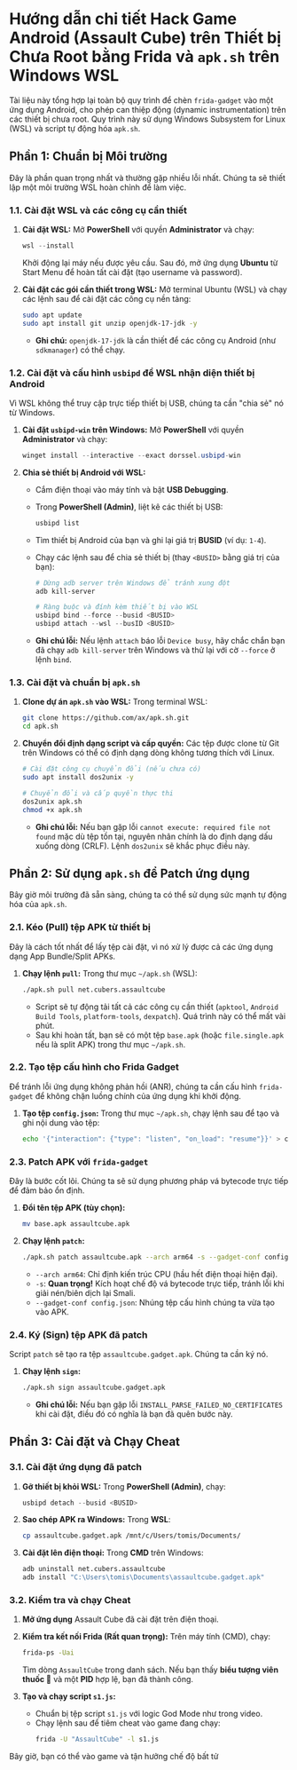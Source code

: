 # Hướng dẫn chi tiết Hack Game Android (Assault Cube) trên Thiết bị Chưa Root bằng Frida và `apk.sh` trên Windows WSL

Tài liệu này tổng hợp lại toàn bộ quy trình để chèn `frida-gadget` vào một ứng dụng Android, cho phép can thiệp động (dynamic instrumentation) trên các thiết bị chưa root. Quy trình này sử dụng Windows Subsystem for Linux (WSL) và script tự động hóa `apk.sh`.

## Phần 1: Chuẩn bị Môi trường

Đây là phần quan trọng nhất và thường gặp nhiều lỗi nhất. Chúng ta sẽ thiết lập một môi trường WSL hoàn chỉnh để làm việc.

### 1.1. Cài đặt WSL và các công cụ cần thiết

1.  **Cài đặt WSL:**
    Mở **PowerShell** với quyền **Administrator** và chạy:

    ```powershell
    wsl --install
    ```

    Khởi động lại máy nếu được yêu cầu. Sau đó, mở ứng dụng **Ubuntu** từ Start Menu để hoàn tất cài đặt (tạo username và password).

2.  **Cài đặt các gói cần thiết trong WSL:**
    Mở terminal Ubuntu (WSL) và chạy các lệnh sau để cài đặt các công cụ nền tảng:
    ```bash
    sudo apt update
    sudo apt install git unzip openjdk-17-jdk -y
    ```
    - **Ghi chú:** `openjdk-17-jdk` là cần thiết để các công cụ Android (như `sdkmanager`) có thể chạy.

### 1.2. Cài đặt và cấu hình `usbipd` để WSL nhận diện thiết bị Android

Vì WSL không thể truy cập trực tiếp thiết bị USB, chúng ta cần "chia sẻ" nó từ Windows.

1.  **Cài đặt `usbipd-win` trên Windows:**
    Mở **PowerShell** với quyền **Administrator** và chạy:

    ```powershell
    winget install --interactive --exact dorssel.usbipd-win
    ```

2.  **Chia sẻ thiết bị Android với WSL:**

    - Cắm điện thoại vào máy tính và bật **USB Debugging**.
    - Trong **PowerShell (Admin)**, liệt kê các thiết bị USB:
      ```powershell
      usbipd list
      ```
    - Tìm thiết bị Android của bạn và ghi lại giá trị **BUSID** (ví dụ: `1-4`).
    - Chạy các lệnh sau để chia sẻ thiết bị (thay `<BUSID>` bằng giá trị của bạn):

      ```powershell
      # Dừng adb server trên Windows để tránh xung đột
      adb kill-server

      # Ràng buộc và đính kèm thiết bị vào WSL
      usbipd bind --force --busid <BUSID>
      usbipd attach --wsl --busID <BUSID>
      ```

    - **Ghi chú lỗi:** Nếu lệnh `attach` báo lỗi `Device busy`, hãy chắc chắn bạn đã chạy `adb kill-server` trên Windows và thử lại với cờ `--force` ở lệnh `bind`.

### 1.3. Cài đặt và chuẩn bị `apk.sh`

1.  **Clone dự án `apk.sh` vào WSL:**
    Trong terminal WSL:

    ```bash
    git clone https://github.com/ax/apk.sh.git
    cd apk.sh
    ```

2.  **Chuyển đổi định dạng script và cấp quyền:**
    Các tệp được clone từ Git trên Windows có thể có định dạng dòng không tương thích với Linux.

    ```bash
    # Cài đặt công cụ chuyển đổi (nếu chưa có)
    sudo apt install dos2unix -y

    # Chuyển đổi và cấp quyền thực thi
    dos2unix apk.sh
    chmod +x apk.sh
    ```

    - **Ghi chú lỗi:** Nếu bạn gặp lỗi `cannot execute: required file not found` mặc dù tệp tồn tại, nguyên nhân chính là do định dạng dấu xuống dòng (CRLF). Lệnh `dos2unix` sẽ khắc phục điều này.

## Phần 2: Sử dụng `apk.sh` để Patch ứng dụng

Bây giờ môi trường đã sẵn sàng, chúng ta có thể sử dụng sức mạnh tự động hóa của `apk.sh`.

### 2.1. Kéo (Pull) tệp APK từ thiết bị

Đây là cách tốt nhất để lấy tệp cài đặt, vì nó xử lý được cả các ứng dụng dạng App Bundle/Split APKs.

1.  **Chạy lệnh `pull`:**
    Trong thư mục `~/apk.sh` (WSL):
    ```bash
    ./apk.sh pull net.cubers.assaultcube
    ```
    - Script sẽ tự động tải tất cả các công cụ cần thiết (`apktool`, `Android Build Tools`, `platform-tools`, `dexpatch`). Quá trình này có thể mất vài phút.
    - Sau khi hoàn tất, bạn sẽ có một tệp `base.apk` (hoặc `file.single.apk` nếu là split APK) trong thư mục `~/apk.sh`.

### 2.2. Tạo tệp cấu hình cho Frida Gadget

Để tránh lỗi ứng dụng không phản hồi (ANR), chúng ta cần cấu hình `frida-gadget` để không chặn luồng chính của ứng dụng khi khởi động.

1.  **Tạo tệp `config.json`:**
    Trong thư mục `~/apk.sh`, chạy lệnh sau để tạo và ghi nội dung vào tệp:
    ```bash
    echo '{"interaction": {"type": "listen", "on_load": "resume"}}' > config.json
    ```

### 2.3. Patch APK với `frida-gadget`

Đây là bước cốt lõi. Chúng ta sẽ sử dụng phương pháp vá bytecode trực tiếp để đảm bảo ổn định.

1.  **Đổi tên tệp APK (tùy chọn):**

    ```bash
    mv base.apk assaultcube.apk
    ```

2.  **Chạy lệnh `patch`:**
    ```bash
    ./apk.sh patch assaultcube.apk --arch arm64 -s --gadget-conf config.json
    ```
    - `--arch arm64`: Chỉ định kiến trúc CPU (hầu hết điện thoại hiện đại).
    - `-s`: **Quan trọng!** Kích hoạt chế độ vá bytecode trực tiếp, tránh lỗi khi giải nén/biên dịch lại Smali.
    - `--gadget-conf config.json`: Nhúng tệp cấu hình chúng ta vừa tạo vào APK.

### 2.4. Ký (Sign) tệp APK đã patch

Script `patch` sẽ tạo ra tệp `assaultcube.gadget.apk`. Chúng ta cần ký nó.

1.  **Chạy lệnh `sign`:**
    ```bash
    ./apk.sh sign assaultcube.gadget.apk
    ```
    - **Ghi chú lỗi:** Nếu bạn gặp lỗi `INSTALL_PARSE_FAILED_NO_CERTIFICATES` khi cài đặt, điều đó có nghĩa là bạn đã quên bước này.

## Phần 3: Cài đặt và Chạy Cheat

### 3.1. Cài đặt ứng dụng đã patch

1.  **Gỡ thiết bị khỏi WSL:**
    Trong **PowerShell (Admin)**, chạy:

    ```powershell
    usbipd detach --busid <BUSID>
    ```

2.  **Sao chép APK ra Windows:**
    Trong **WSL**:

    ```bash
    cp assaultcube.gadget.apk /mnt/c/Users/tomis/Documents/
    ```

3.  **Cài đặt lên điện thoại:**
    Trong **CMD** trên Windows:
    ```cmd
    adb uninstall net.cubers.assaultcube
    adb install "C:\Users\tomis\Documents\assaultcube.gadget.apk"
    ```

### 3.2. Kiểm tra và chạy Cheat

1.  **Mở ứng dụng** Assault Cube đã cài đặt trên điện thoại.
2.  **Kiểm tra kết nối Frida (Rất quan trọng):**
    Trên máy tính (CMD), chạy:

    ```cmd
    frida-ps -Uai
    ```

    Tìm dòng `AssaultCube` trong danh sách. Nếu bạn thấy **biểu tượng viên thuốc 💊** và một **PID** hợp lệ, bạn đã thành công.

3.  **Tạo và chạy script `s1.js`:**
    - Chuẩn bị tệp script `s1.js` với logic God Mode như trong video.
    - Chạy lệnh sau để tiêm cheat vào game đang chạy:
      ```cmd
      frida -U "AssaultCube" -l s1.js
      ```

Bây giờ, bạn có thể vào game và tận hưởng chế độ bất tử
